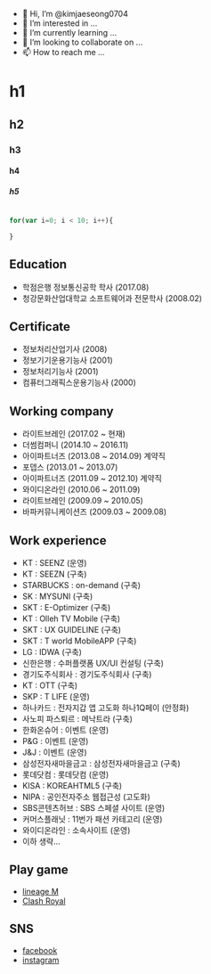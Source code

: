 - 👋 Hi, I’m @kimjaeseong0704
- 👀 I’m interested in ...
- 🌱 I’m currently learning ...
- 💞️ I’m looking to collaborate on ...
- 📫 How to reach me ...

# h1
## h2
### h3
#### h4
##### h5


~~~javascript

for(var i=0; i < 10; i++){

}
~~~

## Education
- 학점은행 정보통신공학 학사 (2017.08)
- 청강문화산업대학교 소프트웨어과 전문학사 (2008.02)

## Certificate
- 정보처리산업기사 (2008)
- 정보기기운용기능사 (2001)
- 정보처리기능사 (2001)
- 컴퓨터그래픽스운용기능사 (2000)

## Working company
- 라이트브레인 (2017.02 ~ 현재)
- 더썸컴퍼니 (2014.10 ~ 2016.11)
- 아이파트너즈 (2013.08 ~ 2014.09) 계약직
- 포뎁스 (2013.01 ~ 2013.07)
- 아이파트너즈 (2011.09 ~ 2012.10) 계약직
- 와이디온라인 (2010.06 ~ 2011.09)
- 라이트브레인 (2009.09 ~ 2010.05)
- 바파커뮤니케이션즈 (2009.03 ~ 2009.08)

## Work experience
- KT : SEENZ (운영)
- KT : SEEZN (구축)
- STARBUCKS : on-demand (구축)
- SK : MYSUNI (구축)
- SKT : E-Optimizer (구축)
- KT : Olleh TV Mobile (구축)
- SKT : UX GUIDELINE (구축)
- SKT : T world MobileAPP (구축)
- LG : IDWA (구축)
- 신한은행 : 수퍼플랫폼 UX/UI 컨설팅 (구축)
- 경기도주식회사 : 경기도주식회사 (구축)
- KT : OTT (구축)
- SKP : T LIFE (운영)
- 하나카드 : 전자지갑 앱 고도화 하나1Q페이 (안정화)
- 사노피 파스퇴르 : 메낙트라 (구축)
- 한화온슈어 : 이벤트 (운영)
- P&G : 이벤트 (운영)
- J&J : 이벤트 (운영)
- 삼성전자새마을금고 : 삼성전자새마을금고 (구축)
- 롯데닷컴 : 롯데닷컴 (운영)
- KISA : KOREAHTML5 (구축)
- NIPA : 공인전자주소 웹접근성 (고도화)
- SBS콘텐츠허브 : SBS 스페셜 사이트 (운영)
- 커머스플래닛 : 11번가 패션 카테고리 (운영)
- 와이디온라인 : 소속사이트 (운영)
- 이하 생략...

## Play game
- [lineage M](https://lineagem.plaync.com/)
- [Clash Royal](https://play.google.com/store/apps/details?id=com.supercell.clashroyale&hl=ko&gl=US)

## SNS
- [facebook](https://www.facebook.com/profile.php?id=100006659101185)
- [instagram](https://www.instagram.com/iview83/)
